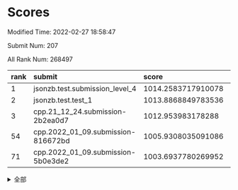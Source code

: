 # Scores

Modified Time: 2022-02-27 18:58:47

Submit Num: 207

All Rank Num: 268497

| rank |               submit               |       score        |       sigma        | pk_num |
| :--- | :--------------------------------- | :----------------- | :----------------- | :----- |
| 1    | jsonzb.test.submission_level_4     | 1014.2583717910078 | 0.841037665375094  | 5185   |
| 2    | jsonzb.test.test_1                 | 1013.8868849783536 | 0.8216401624463648 | 5192   |
| 3    | cpp.21_12_24.submission-2b2ea0d7   | 1012.953983178288  | 0.8116936012895644 | 5188   |
| 54   | cpp.2022_01_09.submission-816672bd | 1005.9308035091086 | 0.7155289869489746 | 5191   |
| 71   | cpp.2022_01_09.submission-5b0e3de2 | 1003.6937780269952 | 0.7177283950626935 | 5186   |


<details>
<summary>全部</summary>

| rank |                 submit                 |       score        |       sigma        | pk_num |
| :--- | :------------------------------------- | :----------------- | :----------------- | :----- |
| 1    | jsonzb.test.submission_level_4         | 1014.2583717910078 | 0.841037665375094  | 5185   |
| 2    | jsonzb.test.test_1                     | 1013.8868849783536 | 0.8216401624463648 | 5192   |
| 3    | cpp.21_12_24.submission-2b2ea0d7       | 1012.953983178288  | 0.8116936012895644 | 5188   |
| 4    | gobigger.level_3.submission_level_3_38 | 1012.7475582764395 | 0.7716477186916556 | 5187   |
| 5    | gobigger.level_3.submission_level_3_19 | 1011.6671249138707 | 0.7748107959378177 | 5190   |
| 6    | gobigger.level_3.submission_level_3_34 | 1011.4225896088301 | 0.7459354703875031 | 5186   |
| 7    | gobigger.level_3.submission_level_3_42 | 1011.3098848223179 | 0.7403118186356465 | 5187   |
| 8    | gobigger.level_3.submission_level_3_5  | 1010.940220049788  | 0.8090797300786148 | 5189   |
| 9    | gobigger.level_3.submission_level_3_22 | 1010.922468146303  | 0.7638722572413515 | 5188   |
| 10   | gobigger.level_3.submission_level_3_46 | 1010.691134680379  | 0.7506419068844449 | 5186   |
| 11   | gobigger.level_3.submission_level_3_40 | 1010.5356810760021 | 0.7666855056009458 | 5191   |
| 12   | gobigger.level_3.submission_level_3_31 | 1010.4456461803908 | 0.7501772519242971 | 5192   |
| 13   | gobigger.level_3.submission_level_3_44 | 1010.4304194691858 | 0.771081499464951  | 5196   |
| 14   | gobigger.level_3.submission_level_3_12 | 1010.4261252819663 | 0.7650123760452366 | 5188   |
| 15   | gobigger.level_3.submission_level_3_28 | 1010.4247649236373 | 0.7786189605604    | 5183   |
| 16   | gobigger.level_3.submission_level_3_10 | 1010.311392259708  | 0.7476079177079865 | 5188   |
| 17   | gobigger.level_3.submission_level_3_15 | 1010.3110249547378 | 0.7586721660966114 | 5193   |
| 18   | gobigger.level_3.submission_level_3_7  | 1010.2900527118175 | 0.7461769759939743 | 5187   |
| 19   | gobigger.level_3.submission_level_3_32 | 1010.229463093342  | 0.7731424455586587 | 5188   |
| 20   | gobigger.level_3.submission_level_3_41 | 1010.2218385615192 | 0.7499906642507981 | 5186   |
| 21   | gobigger.level_3.submission_level_3_3  | 1010.163561879394  | 0.7646218026306054 | 5185   |
| 22   | gobigger.level_3.submission_level_3_37 | 1010.0969459400535 | 0.7407877662072084 | 5190   |
| 23   | gobigger.level_3.submission_level_3_48 | 1010.0885473833941 | 0.7551326536815097 | 5192   |
| 24   | gobigger.level_3.submission_level_3_25 | 1010.0862216452647 | 0.7630115225572958 | 5187   |
| 25   | gobigger.level_3.submission_level_3_36 | 1010.0794124506824 | 0.7580779328727439 | 5186   |
| 26   | gobigger.level_3.submission_level_3_47 | 1010.0444884478759 | 0.7581081432124946 | 5188   |
| 27   | gobigger.level_3.submission_level_3_33 | 1010.0080972802631 | 0.7737860577365346 | 5186   |
| 28   | gobigger.level_3.submission_level_3_23 | 1010.0052299508129 | 0.7549076177558653 | 5184   |
| 29   | gobigger.level_3.submission_level_3_39 | 1010.0028497066257 | 0.7609573719195997 | 5188   |
| 30   | gobigger.level_3.submission_level_3_24 | 1010.0002063346653 | 0.7542464006692245 | 5190   |
| 31   | gobigger.level_3.submission_level_3_26 | 1009.9854350420557 | 0.7505257564809367 | 5191   |
| 32   | gobigger.level_3.submission_level_3_18 | 1009.9786445894424 | 0.7579492313383804 | 5186   |
| 33   | gobigger.level_3.submission_level_3_9  | 1009.8766384388206 | 0.7536166974434214 | 5190   |
| 34   | gobigger.level_3.submission_level_3_1  | 1009.6894421609201 | 0.7577846372622815 | 5189   |
| 35   | gobigger.level_3.submission_level_3_20 | 1009.6667463175675 | 0.7517945894410795 | 5189   |
| 36   | gobigger.level_3.submission_level_3_14 | 1009.6188632779371 | 0.7425448965154648 | 5192   |
| 37   | gobigger.level_3.submission_level_3_27 | 1009.565171916856  | 0.7593585879213797 | 5187   |
| 38   | gobigger.level_3.submission_level_3_13 | 1009.5379734463514 | 0.7521231452741614 | 5187   |
| 39   | gobigger.level_3.submission_level_3_8  | 1009.527280673613  | 0.7701945476488506 | 5188   |
| 40   | gobigger.level_3.submission_level_3_45 | 1009.523177703265  | 0.7477888759088616 | 5189   |
| 41   | gobigger.level_3.submission_level_3_16 | 1009.4991062682383 | 0.7579566640969146 | 5183   |
| 42   | gobigger.level_3.submission_level_3_4  | 1009.4971096917989 | 0.76265783204739   | 5186   |
| 43   | gobigger.level_3.submission_level_3_35 | 1009.4673514246194 | 0.7570094739569188 | 5187   |
| 44   | gobigger.level_3.submission_level_3_21 | 1009.3878158279311 | 0.7665888837980567 | 5187   |
| 45   | gobigger.level_3.submission_level_3_17 | 1009.3310292359191 | 0.7430682484772642 | 5194   |
| 46   | gobigger.level_3.submission_level_3_2  | 1009.3248004695406 | 0.738087162739636  | 5188   |
| 47   | gobigger.level_3.submission_level_3_6  | 1009.30105636816   | 0.7725116779745785 | 5192   |
| 48   | gobigger.level_3.submission_level_3_11 | 1009.2707919536637 | 0.7337244419627824 | 5193   |
| 49   | gobigger.level_3.submission_level_3_43 | 1009.1850093320543 | 0.7248460166034265 | 5190   |
| 50   | gobigger.level_3.submission_level_3_30 | 1009.1545074768923 | 0.7486337778967508 | 5187   |
| 51   | gobigger.level_3.submission_level_3_29 | 1009.0267895496706 | 0.7643725440433863 | 5184   |
| 52   | gobigger.level_3.submission_level_3_0  | 1008.5949761729263 | 0.7576331746090927 | 5185   |
| 53   | gobigger.level_3.submission_level_3_49 | 1008.3172067808597 | 0.7345758413640596 | 5194   |
| 54   | cpp.2022_01_09.submission-816672bd     | 1005.9308035091086 | 0.7155289869489746 | 5191   |
| 55   | gobigger.level_1.submission_level_1_49 | 1004.7291488645317 | 0.7238226438294108 | 5191   |
| 56   | gobigger.level_1.submission_level_1_1  | 1004.6060089484035 | 0.7254252289109095 | 5187   |
| 57   | gobigger.level_1.submission_level_1_38 | 1004.35103703901   | 0.7249813802142328 | 5187   |
| 58   | gobigger.level_1.submission_level_1_17 | 1004.3450836188085 | 0.723788822687221  | 5194   |
| 59   | gobigger.level_1.submission_level_1_39 | 1004.3303793727988 | 0.7273450706811823 | 5187   |
| 60   | gobigger.level_1.submission_level_1_11 | 1004.0903824172343 | 0.7143635118842284 | 5190   |
| 61   | gobigger.level_1.submission_level_1_32 | 1004.0825866868373 | 0.72215265071856   | 5185   |
| 62   | gobigger.level_1.submission_level_1_47 | 1004.0752433082331 | 0.7128192123805381 | 5188   |
| 63   | gobigger.level_1.submission_level_1_34 | 1004.0355298245915 | 0.7281651767635433 | 5189   |
| 64   | gobigger.level_1.submission_level_1_24 | 1003.974041747725  | 0.7155646465519441 | 5193   |
| 65   | gobigger.level_1.submission_level_1_42 | 1003.9038219200123 | 0.7197393306057038 | 5183   |
| 66   | gobigger.level_1.submission_level_1_15 | 1003.8914980704523 | 0.7213394693836112 | 5191   |
| 67   | gobigger.level_1.submission_level_1_9  | 1003.8350292259693 | 0.7284799728103841 | 5187   |
| 68   | gobigger.level_1.submission_level_1_41 | 1003.7666656056907 | 0.7110568050512804 | 5191   |
| 69   | gobigger.level_1.submission_level_1_7  | 1003.7198858646711 | 0.7165455246379964 | 5188   |
| 70   | gobigger.level_1.submission_level_1_14 | 1003.6973773768563 | 0.726097528580003  | 5197   |
| 71   | cpp.2022_01_09.submission-5b0e3de2     | 1003.6937780269952 | 0.7177283950626935 | 5186   |
| 72   | gobigger.level_1.submission_level_1_19 | 1003.5504483080573 | 0.7084084554014496 | 5187   |
| 73   | gobigger.level_1.submission_level_1_40 | 1003.5170420476504 | 0.717056305548405  | 5188   |
| 74   | gobigger.level_1.submission_level_1_43 | 1003.4526215306067 | 0.7197277199133336 | 5190   |
| 75   | gobigger.level_1.submission_level_1_37 | 1003.4451428018102 | 0.7178047339690089 | 5190   |
| 76   | gobigger.level_1.submission_level_1_13 | 1003.4085885100473 | 0.712114412211029  | 5192   |
| 77   | gobigger.level_1.submission_level_1_46 | 1003.3763008267367 | 0.7115691704105975 | 5191   |
| 78   | gobigger.level_1.submission_level_1_36 | 1003.3724561516145 | 0.7137882415226393 | 5188   |
| 79   | gobigger.level_1.submission_level_1_29 | 1003.3637413096915 | 0.7079260578182556 | 5187   |
| 80   | gobigger.level_1.submission_level_1_8  | 1003.2710077849927 | 0.7145025184482107 | 5189   |
| 81   | gobigger.level_1.submission_level_1_25 | 1003.2460495425111 | 0.7072096389300786 | 5192   |
| 82   | gobigger.level_1.submission_level_1_0  | 1003.1784085157843 | 0.716592714218399  | 5191   |
| 83   | gobigger.level_1.submission_level_1_2  | 1003.1668944948574 | 0.732058377086729  | 5190   |
| 84   | gobigger.level_1.submission_level_1_26 | 1003.138971916282  | 0.7058226686187953 | 5182   |
| 85   | gobigger.level_1.submission_level_1_33 | 1003.1220973903603 | 0.7131447501207089 | 5192   |
| 86   | gobigger.level_1.submission_level_1_30 | 1002.9793603635585 | 0.7207261262718403 | 5189   |
| 87   | gobigger.level_1.submission_level_1_4  | 1002.9559871381456 | 0.7073419802930041 | 5189   |
| 88   | gobigger.level_1.submission_level_1_28 | 1002.8558604507239 | 0.7025966243524634 | 5188   |
| 89   | gobigger.level_1.submission_level_1_21 | 1002.838326970442  | 0.7108325559094449 | 5188   |
| 90   | gobigger.level_1.submission_level_1_5  | 1002.8014493563436 | 0.7092897864040963 | 5188   |
| 91   | gobigger.level_1.submission_level_1_45 | 1002.747937157735  | 0.717265917519062  | 5189   |
| 92   | gobigger.level_1.submission_level_1_27 | 1002.7373151314249 | 0.7262385344322462 | 5191   |
| 93   | gobigger.level_1.submission_level_1_22 | 1002.681433314725  | 0.719772167804494  | 5189   |
| 94   | gobigger.level_1.submission_level_1_10 | 1002.6530585243604 | 0.7238188759818492 | 5186   |
| 95   | gobigger.level_1.submission_level_1_48 | 1002.6490916591483 | 0.7041821763363366 | 5190   |
| 96   | gobigger.level_1.submission_level_1_16 | 1002.6065089457253 | 0.7210793253437577 | 5189   |
| 97   | gobigger.level_1.submission_level_1_35 | 1002.5214614765893 | 0.7303036440768862 | 5187   |
| 98   | gobigger.level_1.submission_level_1_3  | 1002.4636464988715 | 0.7053569711971662 | 5191   |
| 99   | gobigger.level_1.submission_level_1_12 | 1002.4105647227842 | 0.7149483182226437 | 5189   |
| 100  | gobigger.level_1.submission_level_1_23 | 1002.3964715332257 | 0.7161256268097245 | 5192   |
| 101  | gobigger.level_1.submission_level_1_20 | 1002.3583870326357 | 0.7059383643158004 | 5194   |
| 102  | gobigger.level_1.submission_level_1_31 | 1002.2699478350471 | 0.7089408560020725 | 5192   |
| 103  | gobigger.level_1.submission_level_1_44 | 1002.2641889817226 | 0.7175321623484809 | 5184   |
| 104  | gobigger.level_1.submission_level_1_18 | 1002.1530333257517 | 0.7245545812923253 | 5192   |
| 105  | gobigger.level_1.submission_level_1_6  | 1002.1467146803058 | 0.7137262980569234 | 5188   |
| 106  | gobigger.random.submission_random_4    | 997.0646642962172  | 0.7100491180812742 | 5187   |
| 107  | gobigger.random.submission_random_38   | 997.0445106366715  | 0.6997024484766594 | 5194   |
| 108  | gobigger.random.submission_random_5    | 996.9434508839181  | 0.7074149102002594 | 5189   |
| 109  | gobigger.random.submission_random_28   | 996.9340890294573  | 0.7026552130340994 | 5189   |
| 110  | gobigger.random.submission_random_30   | 996.9078786389296  | 0.7088328291105663 | 5184   |
| 111  | gobigger.random.submission_random_19   | 996.9051137469011  | 0.7065971400325771 | 5186   |
| 112  | gobigger.random.submission_random_12   | 996.8738466775202  | 0.7120866345732773 | 5186   |
| 113  | gobigger.random.submission_random_1    | 996.7280071800648  | 0.7085077815838768 | 5189   |
| 114  | gobigger.random.submission_random_43   | 996.6804513134125  | 0.7049765971953887 | 5188   |
| 115  | gobigger.random.submission_random_46   | 996.6346629789938  | 0.707585946528885  | 5186   |
| 116  | gobigger.random.submission_random_36   | 996.4093992441419  | 0.7073324182823475 | 5185   |
| 117  | gobigger.random.submission_random_35   | 996.3728221792227  | 0.7259374027717715 | 5187   |
| 118  | gobigger.random.submission_random_45   | 996.3540091327719  | 0.7055875433365627 | 5187   |
| 119  | gobigger.random.submission_random_2    | 996.3429649578034  | 0.7101483191035225 | 5189   |
| 120  | gobigger.random.submission_random_48   | 996.3390881657568  | 0.7072611687660485 | 5187   |
| 121  | gobigger.random.submission_random_17   | 996.3098621962661  | 0.7149747647504866 | 5197   |
| 122  | gobigger.random.submission_random_10   | 996.2462985749847  | 0.7073795914142015 | 5188   |
| 123  | gobigger.random.submission_random_3    | 996.2293562158014  | 0.7155241788366068 | 5187   |
| 124  | gobigger.random.submission_random_24   | 996.1642963514643  | 0.7152829052648585 | 5190   |
| 125  | gobigger.random.submission_random_42   | 996.1590707237254  | 0.7050737923913487 | 5188   |
| 126  | gobigger.random.submission_random_41   | 996.1463680161535  | 0.7093397420429293 | 5184   |
| 127  | gobigger.random.submission_random_47   | 996.1316335166179  | 0.7081622388098812 | 5193   |
| 128  | gobigger.random.submission_random_18   | 996.1239708153427  | 0.7135664996326176 | 5193   |
| 129  | gobigger.random.submission_random_9    | 996.0588136199319  | 0.7201422898387945 | 5190   |
| 130  | gobigger.random.submission_random_23   | 996.0193591860422  | 0.7150670658930094 | 5184   |
| 131  | gobigger.random.submission_random_15   | 996.0055272137945  | 0.7245018820273135 | 5186   |
| 132  | gobigger.random.submission_random_34   | 995.9923614436843  | 0.7177259076825395 | 5186   |
| 133  | gobigger.random.submission_random_39   | 995.9702135826271  | 0.7120342409855362 | 5183   |
| 134  | gobigger.random.submission_random_32   | 995.944512449797   | 0.7021119978105894 | 5188   |
| 135  | gobigger.random.submission_random_29   | 995.9245514311896  | 0.7171136721092118 | 5188   |
| 136  | gobigger.random.submission_random_20   | 995.8990249928145  | 0.7101174545700385 | 5189   |
| 137  | gobigger.random.submission_random_33   | 995.8640382799986  | 0.6955377991458688 | 5192   |
| 138  | gobigger.random.submission_random_16   | 995.826010155088   | 0.704850853629602  | 5190   |
| 139  | gobigger.random.submission_random_22   | 995.763843252357   | 0.7096297276474999 | 5186   |
| 140  | gobigger.random.submission_random_44   | 995.721700363594   | 0.719842193586152  | 5194   |
| 141  | gobigger.random.submission_random_37   | 995.6829088164146  | 0.7048806853793685 | 5189   |
| 142  | gobigger.random.submission_random_0    | 995.6644684066949  | 0.7037191294000255 | 5184   |
| 143  | gobigger.random.submission_random_27   | 995.601626663828   | 0.7158027166158109 | 5186   |
| 144  | gobigger.random.submission_random_7    | 995.5229729878689  | 0.708251966282778  | 5186   |
| 145  | gobigger.random.submission_random_21   | 995.3999338900071  | 0.718348034753904  | 5188   |
| 146  | gobigger.random.submission_random_13   | 995.3555547567281  | 0.7233160763620344 | 5188   |
| 147  | gobigger.random.submission_random_6    | 995.3229784531114  | 0.728576918571977  | 5192   |
| 148  | gobigger.random.submission_random_11   | 995.1920692903794  | 0.7140066010076073 | 5186   |
| 149  | gobigger.random.submission_random_14   | 995.1897195339435  | 0.7193763310653991 | 5187   |
| 150  | gobigger.random.submission_random_49   | 995.0773804217915  | 0.7126547133868255 | 5187   |
| 151  | gobigger.random.submission_random_40   | 995.024368588684   | 0.7342502768687847 | 5192   |
| 152  | gobigger.random.submission_random_8    | 994.9069686260302  | 0.7198913019169052 | 5185   |
| 153  | gobigger.random.submission_random_26   | 994.6192034495185  | 0.7203526352014783 | 5191   |
| 154  | gobigger.level_2.submission_level_2_39 | 994.3389364011388  | 0.7495921464502558 | 5187   |
| 155  | gobigger.random.submission_random_25   | 994.3056869876958  | 0.7245448735392265 | 5185   |
| 156  | gobigger.random.submission_random_31   | 994.2405138514519  | 0.7231287947368842 | 5189   |
| 157  | gobigger.level_2.submission_level_2_29 | 993.8194462517101  | 0.732920199433352  | 5189   |
| 158  | gobigger.level_2.submission_level_2_13 | 993.6136244346112  | 0.7419449587767157 | 5189   |
| 159  | gobigger.level_2.submission_level_2_4  | 993.5072970453516  | 0.7497818088585693 | 5184   |
| 160  | gobigger.level_2.submission_level_2_46 | 993.424489374566   | 0.7242147742071223 | 5185   |
| 161  | gobigger.level_2.submission_level_2_34 | 993.3955740789322  | 0.7416510953393963 | 5184   |
| 162  | gobigger.level_2.submission_level_2_38 | 993.3873448894192  | 0.7464758664403994 | 5186   |
| 163  | gobigger.level_2.submission_level_2_37 | 993.1780852112287  | 0.7295118452650436 | 5196   |
| 164  | gobigger.level_2.submission_level_2_25 | 993.1553056709837  | 0.7406783728037475 | 5189   |
| 165  | gobigger.level_2.submission_level_2_33 | 992.9837418143148  | 0.7507950943632823 | 5181   |
| 166  | gobigger.level_2.submission_level_2_40 | 992.9822213662527  | 0.7331831504964934 | 5186   |
| 167  | gobigger.level_2.submission_level_2_12 | 992.9631602339174  | 0.7366961892706954 | 5191   |
| 168  | gobigger.level_2.submission_level_2_43 | 992.8756999753707  | 0.7352593365824723 | 5185   |
| 169  | gobigger.level_2.submission_level_2_15 | 992.7751815012108  | 0.7564577369234533 | 5194   |
| 170  | gobigger.level_2.submission_level_2_11 | 992.7273594496329  | 0.7390483425689707 | 5185   |
| 171  | gobigger.level_2.submission_level_2_48 | 992.5161061489158  | 0.7478661545473608 | 5186   |
| 172  | gobigger.level_2.submission_level_2_24 | 992.4649712720877  | 0.7466142833288901 | 5187   |
| 173  | gobigger.level_2.submission_level_2_22 | 992.3068069339424  | 0.7374563983834711 | 5185   |
| 174  | gobigger.level_2.submission_level_2_27 | 992.2455082870935  | 0.7398897495960784 | 5189   |
| 175  | gobigger.level_2.submission_level_2_30 | 992.2418123579728  | 0.7324876194772358 | 5187   |
| 176  | gobigger.level_2.submission_level_2_23 | 992.2403879346316  | 0.745057700282003  | 5188   |
| 177  | gobigger.level_2.submission_level_2_32 | 992.2013699425424  | 0.7254380853830978 | 5185   |
| 178  | gobigger.level_2.submission_level_2_18 | 992.0740073542767  | 0.7467781454061784 | 5188   |
| 179  | gobigger.level_2.submission_level_2_44 | 992.056168152335   | 0.7426540523041703 | 5189   |
| 180  | gobigger.level_2.submission_level_2_42 | 992.0159962092963  | 0.7539939783626716 | 5188   |
| 181  | gobigger.level_2.submission_level_2_26 | 992.0029275831391  | 0.7455448049147605 | 5191   |
| 182  | gobigger.level_2.submission_level_2_19 | 991.9739203335503  | 0.7696735170701356 | 5190   |
| 183  | gobigger.level_2.submission_level_2_16 | 991.8092437269837  | 0.7722524721086859 | 5194   |
| 184  | gobigger.level_2.submission_level_2_17 | 991.7555522171328  | 0.7478695180204312 | 5194   |
| 185  | gobigger.level_2.submission_level_2_36 | 991.684363218596   | 0.766098537637253  | 5186   |
| 186  | gobigger.level_2.submission_level_2_1  | 991.6237815258647  | 0.7509150162232751 | 5188   |
| 187  | gobigger.level_2.submission_level_2_28 | 991.550702833758   | 0.7592451287841333 | 5188   |
| 188  | gobigger.level_2.submission_level_2_21 | 991.4415532559746  | 0.7367255563909011 | 5187   |
| 189  | gobigger.level_2.submission_level_2_0  | 991.426800575454   | 0.749693206503357  | 5191   |
| 190  | gobigger.level_2.submission_level_2_31 | 991.3715477995781  | 0.7578767673936969 | 5183   |
| 191  | gobigger.level_2.submission_level_2_35 | 991.3447428623033  | 0.752957779381377  | 5191   |
| 192  | gobigger.level_2.submission_level_2_20 | 991.2882316901033  | 0.7496049296971891 | 5186   |
| 193  | gobigger.level_2.submission_level_2_41 | 991.2863888375881  | 0.752693694769791  | 5190   |
| 194  | gobigger.level_2.submission_level_2_49 | 991.2186588455348  | 0.7302084314888052 | 5187   |
| 195  | gobigger.level_2.submission_level_2_14 | 991.1217281489713  | 0.7554603352378231 | 5184   |
| 196  | gobigger.level_2.submission_level_2_10 | 991.1061298324036  | 0.7652202374878231 | 5187   |
| 197  | gobigger.level_2.submission_level_2_45 | 990.903455565425   | 0.7527204927771923 | 5190   |
| 198  | gobigger.level_2.submission_level_2_47 | 990.8725236985595  | 0.7500345260075714 | 5192   |
| 199  | gobigger.level_2.submission_level_2_2  | 990.7704058526477  | 0.7692807729135757 | 5180   |
| 200  | gobigger.level_2.submission_level_2_5  | 990.7614335216952  | 0.7768397100003194 | 5187   |
| 201  | gobigger.level_2.submission_level_2_8  | 990.6757527312026  | 0.7646558879511199 | 5188   |
| 202  | gobigger.level_2.submission_level_2_6  | 990.5882731133845  | 0.7565759921789043 | 5188   |
| 203  | gobigger.level_2.submission_level_2_9  | 990.5232428630565  | 0.7514576107373465 | 5188   |
| 204  | gobigger.level_2.submission_level_2_7  | 990.1489040787958  | 0.7594128440832912 | 5189   |
| 205  | gobigger.level_2.submission_level_2_3  | 990.0515230998205  | 0.7710041454540166 | 5192   |
| 206  | gobigger.none.submission_none_0        | 977.7825445219192  | 1.2912501680954935 | 5185   |
| 207  | gobigger.none.submission_none_1        | 975.2651239306248  | 1.4838770586381664 | 5185   |

</details>
